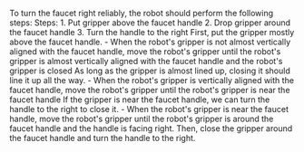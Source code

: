To turn the faucet right reliably, the robot should perform the following steps:
    Steps:  1. Put gripper above the faucet handle  2. Drop gripper around the faucet handle  3. Turn the handle to the right
    First, put the gripper mostly above the faucet handle.
    - When the robot's gripper is not almost vertically aligned with the faucet handle, move the robot's gripper until the robot's gripper is almost vertically aligned with the faucet handle and the robot's gripper is closed
    As long as the gripper is almost lined up, closing it should line it up all the way.
    - When the robot's gripper is vertically aligned with the faucet handle, move the robot's gripper until the robot's gripper is near the faucet handle
    If the gripper is near the faucet handle, we can turn the handle to the right to close it.
    - When the robot's gripper is near the faucet handle, move the robot's gripper until the robot's gripper is around the faucet handle and the handle is facing right. Then, close the gripper around the faucet handle and turn the handle to the right.
